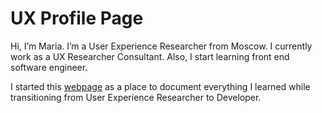 # UX Profile Page


Hi, I’m Maria. I’m a User Experience Researcher from Moscow. I currently work as a UX Researcher Consultant. Also, I start learning front end software engineer.

I started this [webpage](https://marypavlenko.github.io/UX-Profile/) as a place to document everything I learned while transitioning from User Experience Researcher to Developer.



